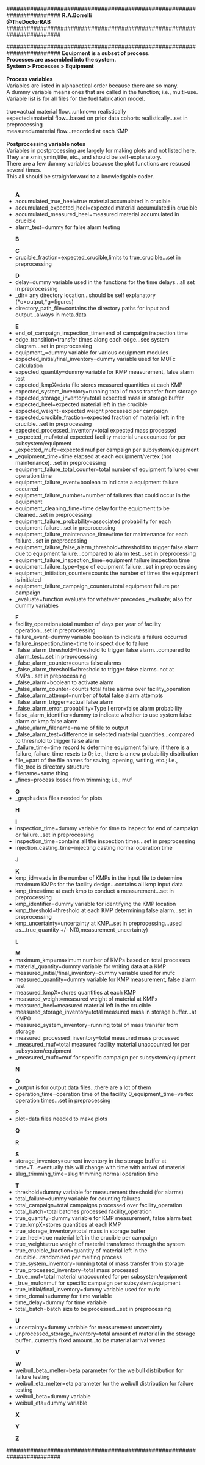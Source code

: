 ########################################################################
**R.A.Borrelli**
<br>
**@TheDoctorRAB**
########################################################################



########################################################################
**Equipment is a subset of process.**
<br>
**Processes are assembled into the system.**
<br>
**System > Processes > Equipment**
<br><br>
**Process variables**
<br>Variables are listed in alphabetical order because there are so many.
<br>A dummy variable means ones that are called in the function; i.e., multi-use.
<br>Variable list is for all files for the fuel fabrication model.
<br><br>true=actual material flow...unknown realistically
<br>expected=material flow...based on prior data cohorts realistically...set in preprocessing 
<br>measured=material flow...recorded at each KMP
<br><br>**Postprocessing variable notes**
<br>Variables in postprocessing are largely for making plots and not listed here.
<br>They are xmin,ymin,title, etc., and should be self-explanatory.
<br>There are a few dummy variables because the plot functions are resused several times.
<br>This all should be straighforward to a knowledgable coder.
<br><br>
<ul>
<b>A</b>
<li>accumulated_true_heel=true material accumulated in crucible
<li>accumulated_expected_heel=expected material accumulated in crucible
<li>accumulated_measured_heel=measured material accumulated in crucible
<li>alarm_test=dummy for false alarm testing
</ul>
<ul>
<b>B</b>
</ul>
<ul>
<b>C</b>
<li>crucible_fraction=expected_crucible,limits to true_crucible...set in preprocessing
</ul>
<ul>
<b>D</b>
<li>delay=dummy variable used in the functions for the time delays...all set in preprocessing
<li>_dir= any directory location...should be self explanatory (*o=output,*g=figures)
<li>directory_path_file=contains the directory paths for input and output...always in meta.data
</ul>
<ul>
<b>E</b>
<li>end_of_campaign_inspection_time=end of campaign inspection time
<li>edge_transition=transfer times along each edge...see system diagram...set in preprocessing
<li>equipment_=dummy variable for various equipment modules
<li>expected_initial/final_inventory=dummy variable used for MUFc calculation 
<li>expected_quantity=dummy variable for KMP measurement, false alarm test
<li>expected_kmpX=data file stores measured quantities at each KMP
<li>expected_system_inventory=running total of mass transfer from storage
<li>expected_storage_inventory=total expected mass in storage buffer
<li>expected_heel=expected material left in the crucible
<li>expected_weight=expected weight processed per campaign
<li>expected_crucible_fraction=expected fraction of material left in the crucible...set in preprocessing  
<li>expected_processed_inventory=total expected mass processed
<li>_expected_muf=total expected facility material unaccounted for per subsystem/equipment
<li>_expected_mufc=expected muf per campaign per subsystem/equipment
<li>_equipment_time=time elapsed at each equipment/vertex (not maintenance)...set in preprocessing
<li>equipment_failure_total_counter=total number of equipment failures over operation time
<li>equipment_failure_event=boolean to indicate a equipment failure occurred
<li>equipment_failure_number=number of failures that could occur in the equipment
<li>equipment_cleaning_time=time delay for the equipment to be cleaned...set in preprocessing
<li>equipment_failure_probability=associated probability for each equipment failure...set in preprocessing
<li>equipment_failure_maintenance_time=time for maintenance for each failure...set in preprocessing
<li>equipment_failure_false_alarm_threshold=threshold to trigger false alarm due to equipment failure...compared to alarm test...set in preprocessing 
<li>equipment_failure_inspection_time=equipment failure inspection time
<li>equipment_failure_type=type of equipment failure...set in preprocessing
<li>equipment_initiation_counter=counts the number of times the equipment is initiated
<li>equipment_failure_campaign_counter=total equipment failure per campaign
<li>_evaluate=function evaluate for whatever precedes _evaluate; also for dummy variables
</ul>
<ul>
<b>F</b>
<li>facility_operation=total number of days per year of facility operation...set in preprocessing 
<li>failure_event=dummy variable boolean to indicate a failure occurred
<li>failure_inspection_time=time to inspect due to failure
<li>_false_alarm_threshold=threshold to trigger false alarm...compared to alarm_test...set in preprocessing 
<li>_false_alarm_counter=counts false alarms 
<li>_false_alarm_threshold=threshold to trigger false alarms..not at KMPs...set in preprocessing
<li>_false_alarm=boolean to activate alarm
<li>_false_alarm_counter=counts total false alarms over facility_operation
<li>_false_alarm_attempt=number of total false alarm attempts
<li>_false_alarm_trigger=actual false alarm
<li>_false_alarm_error_probability=Type I error=false alarm probability
<li>false_alarm_identifier=dummy to indicate whether to use system false alarm or kmp false alarm
<li> _false_alarm_filename=name of file to output
<li>_false_alarm_test=difference in selected material quantities...compared to threshold to trigger false alarm
<li>_failure_time=time record to determine equipment failure; if there is a failure, failure_time resets to 0; i.e., there is a new probability distribution
<li>file_=part of the file names for saving, opening, writing, etc.; i.e., file_tree is directory structure
<li>filename=same thing
<li>_fines=process losses from trimming; i.e., muf
</ul>
<ul> 
<b>G</b>
<li>_graph=data files needed for plots
</ul>
<ul>
<b>H</b>
</ul>
<ul>
<b>I</b>
<li>inspection_time=dummy variable for time to inspect for end of campaign or failure...set in preprocessing
<li>inspection_time=contains all the inspection times...set in preprocessing
<li>injection_casting_time=injecting casting normal operation time
</ul>
<ul>     
<b>J</b>
</ul>
<ul>
<b>K</b>
<li>kmp_id=reads in the number of KMPs in the input file to determine maximum KMPs for the facility design...contains all kmp input data
<li>kmp_time=time at each kmp to conduct a measurement...set in preprocessing
<li>kmp_identifier=dummy variable for identifying the KMP location
<li>kmp_threshold=threshold at each KMP determining false alarm...set in preprocessing
<li>kmp_uncertainty=uncertainty at KMP...set in preprocessing...used as...true_quantity +/- N(0,measurement_uncertainty)
</ul>
<ul>
<b>L</b>
</ul>
<ul>
<b>M</b>
<li>maximum_kmp=maximum number of KMPs based on total processes
<li>material_quantity=dummy variable for writing data at a KMP
<li>measured_initial/final_inventory=dummy variable used for mufc 
<li>measured_quantity=dummy variable for KMP measurement, false alarm test
<li>measured_kmpX=stores quantities at each KMP
<li>measured_weight=measured weight of material at KMPx
<li>measured_heel=measured material left in the crucible
<li>measured_storage_inventory=total measured mass in storage buffer...at KMP0 
<li>measured_system_inventory=running total of mass transfer from storage
<li>measured_processed_inventory=total measured mass processed
<li>_measured_muf=total measured facility material unaccounted for per subsystem/equipment
<li>_measured_mufc=muf for specific campaign per subsystem/equipment
</ul> 
<ul>
<b>N</b>
</ul>
<ul>
<b>O</b>
<li>_output is for output data files...there are a lot of them
<li>operation_time=operation time of the facility 0<T<facility_operation...set in preprocessing
<li>_equipment_time=vertex operation times...set in preprocessing
</ul>
<ul>
<b>P</b>
<li>plot=data files needed to make plots
</ul>
<ul>
<b>Q</b>
</ul>
<ul>
<b>R</b>
</ul>
<ul>
<b>S</b>
<li>storage_inventory=current inventory in the storage buffer at time=T...eventually this will change with time with arrival of material
<li>slug_trimming_time=slug trimming normal operation time
</ul>
<ul>
<b>T</b>
<li>threshold=dummy variable for measurement threshold (for alarms)
<li>total_failure=dummy variable for counting failures
<li>total_campaign=total campaigns processed over facility_operation
<li>total_batch=total batches processed facility_operation
<li>true_quantity=dummy variable for KMP measurement, false alarm test
<li>true_kmpX=stores quantities at each KMP
<li>true_storage_inventory=total mass in storage buffer
<li>true_heel=true material left in the crucible per campaign
<li>true_weight=true weight of material transferred through the system
<li>true_crucible_fraction=quantity of material left in the crucible...randomized per melting process 
<li>true_system_inventory=running total of mass transfer from storage
<li>true_processed_inventory=total mass processed 
<li>_true_muf=total material unaccounted for per subsystem/equipment
<li>_true_mufc=muf for specific campaign per subsystem/equipment
<li>true_initial/final_inventory=dummy variable used for mufc 
<li>time_domain=dummy for time variable
<li>time_delay=dummy for time variable
<li>total_batch=batch size to be processed...set in preprocessing
</ul>
<ul>
<b>U</b>
<li>uncertainty=dummy variable for measurement uncertainty
<li>unprocessed_storage_inventory=total amount of material in the storage buffer...currently fixed amount...to be material arrival vertex
</ul>
<ul>
<b>V</b>
</ul>
<ul>
<b>W</b>
<li>weibull_beta_melter=beta parameter for the weibull distribution for failure testing
<li>weibull_eta_melter=eta parameter for the weibull distribution for failure testing
<li>weibull_beta=dummy variable
<li>weibull_eta=dummy variable
</ul>
<ul>
<b>X</b>
</ul>
<ul>
<b>Y</b>
</ul>
<ul>
<b>Z</b>
</ul>
########################################################################
